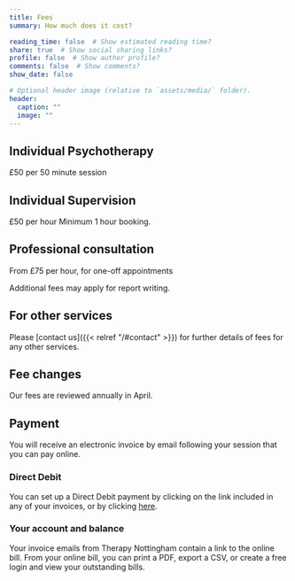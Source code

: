 ```yaml
---
title: Fees
summary: How much does it cost?

reading_time: false  # Show estimated reading time?
share: true  # Show social sharing links?
profile: false  # Show author profile?
comments: false  # Show comments?
show_date: false

# Optional header image (relative to `assets/media/` folder).
header:
  caption: ""
  image: ""
---
```

## Individual Psychotherapy

£50 per 50 minute session

## Individual Supervision

£50 per hour
Minimum 1 hour booking.

## Professional consultation

From £75 per hour, for one-off appointments

Additional fees may apply for report writing.

## For other services

Please [contact us]({{< relref "/#contact" >}}) for further details of fees for any other services.

## Fee changes

Our fees are reviewed annually in April.

## Payment
You will receive an electronic invoice by email following your session that you can pay online.

### Direct Debit
You can set up a Direct Debit payment by clicking on the link included in any of your invoices, or by clicking [here](https://xero.gocardless.com/pay/co/GEN3490009456).

### Your account and balance
Your invoice emails from Therapy Nottingham contain a link to the online bill.  From your online bill, you can print a PDF, export a CSV, or create a free login and view your outstanding bills.